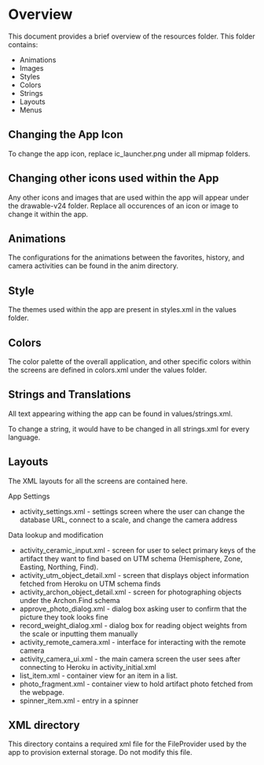 # Overview

This document provides a brief overview of the resources folder. This folder contains:

- Animations
- Images
- Styles
- Colors
- Strings
- Layouts
- Menus

## Changing the App Icon

To change the app icon, replace ic_launcher.png under all mipmap folders.

## Changing other icons used within the App

Any other icons and images that are used within the app will appear under the drawable-v24 folder. Replace all occurences of an icon or image to change it within the app.

## Animations

The configurations for the animations between the favorites, history, and camera activities can be found in the anim directory.

## Style

The themes used within the app are present in styles.xml in the values folder.

## Colors

The color palette of the overall application, and other specific colors within the screens are defined in colors.xml under the values folder.

## Strings and Translations

All text appearing withing the app can be found in values/strings.xml.

To change a string, it would have to be changed in all strings.xml for every language.

## Layouts

The XML layouts for all the screens are contained here.

App Settings
  - activity_settings.xml - settings screen where the user can change the database URL, connect to a scale, and change the camera address

Data lookup and modification
  - activity_ceramic_input.xml - screen for user to select primary keys of the artifact they want to find based on UTM schema (Hemisphere, Zone, Easting, Northing, Find).
  - activity_utm_object_detail.xml - screen that displays object information fetched from Heroku on UTM schema finds
  - activity_archon_object_detail.xml - screen for photographing objects under the Archon.Find schema
  - approve_photo_dialog.xml - dialog box asking user to confirm that the picture they took looks fine
  - record_weight_dialog.xml - dialog box for reading object weights from the scale or inputting them manually
  - activity_remote_camera.xml - interface for interacting with the remote camera
  - activity_camera_ui.xml - the main camera screen the user sees after connecting to Heroku in activity_initial.xml
  - list_item.xml - container view for an item in a list.
  - photo_fragment.xml - container view to hold artifact photo fetched from the webpage.
  - spinner_item.xml - entry in a spinner
  
## XML directory

This directory contains a required xml file for the FileProvider used by the app to provision external storage. Do not modify this file.
